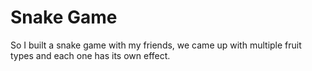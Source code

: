 # Snake Game

So I built a snake game with my friends, we came up with multiple fruit types and each one has its own effect.
